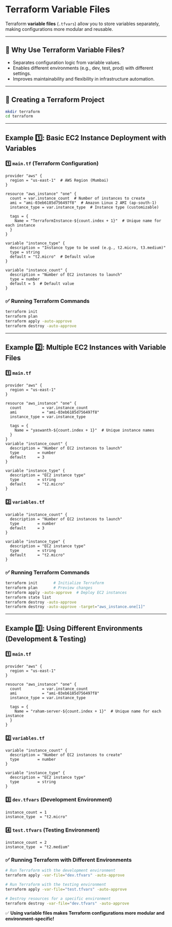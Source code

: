 # Terraform Variable Files

Terraform **variable files** (`.tfvars`) allow you to store variables separately, making configurations more modular and reusable.

---

## 📌 Why Use Terraform Variable Files?

- Separates configuration logic from variable values.
- Enables different environments (e.g., dev, test, prod) with different settings.
- Improves maintainability and flexibility in infrastructure automation.

---

## 📂 Creating a Terraform Project

```bash
mkdir terraform
cd terraform
```

---

## Example 1️⃣: Basic EC2 Instance Deployment with Variables

### 1️⃣ `main.tf` (Terraform Configuration)

```hcl
provider "aws" {
  region = "us-east-1"  # AWS Region (Mumbai)
}

resource "aws_instance" "one" {
  count = var.instance_count  # Number of instances to create
  ami = "ami-03eb6185d756497f8"  # Amazon Linux 2 AMI (ap-south-1)
  instance_type = var.instance_type  # Instance type (customizable)

  tags = {
    Name = "TerraformInstance-${count.index + 1}"  # Unique name for each instance
  }
}

variable "instance_type" {
  description = "Instance type to be used (e.g., t2.micro, t3.medium)"
  type = string
  default = "t2.micro"  # Default value
}

variable "instance_count" {
  description = "Number of EC2 instances to launch"
  type = number
  default = 5  # Default value
}
```

### ✅ Running Terraform Commands

```bash
terraform init
terraform plan
terraform apply -auto-approve
terraform destroy -auto-approve
```

---

## Example 2️⃣: Multiple EC2 Instances with Variable Files

### 1️⃣ `main.tf`

```hcl
provider "aws" {
  region = "us-east-1"
}

resource "aws_instance" "one" {
  count         = var.instance_count
  ami           = "ami-03eb6185d756497f8"
  instance_type = var.instance_type

  tags = {
    Name = "yaswanth-${count.index + 1}"  # Unique instance names
  }
}
variable "instance_count" {
  description = "Number of EC2 instances to launch"
  type        = number
  default     = 3
}

variable "instance_type" {
  description = "EC2 instance type"
  type        = string
  default     = "t2.micro"
}
```

### 2️⃣ `variables.tf`

```hcl
variable "instance_count" {
  description = "Number of EC2 instances to launch"
  type        = number
  default     = 3
}

variable "instance_type" {
  description = "EC2 instance type"
  type        = string
  default     = "t2.micro"
}
```

### ✅ Running Terraform Commands

```bash
terraform init       # Initialize Terraform
terraform plan       # Preview changes
terraform apply -auto-approve  # Deploy EC2 instances
terraform state list
terraform destroy -auto-approve
terraform destroy -auto-approve -target="aws_instance.one[1]"
```

---

## Example 3️⃣: Using Different Environments (Development & Testing)

### 1️⃣ `main.tf`

```hcl
provider "aws" {
  region = "us-east-1"
}

resource "aws_instance" "one" {
  count         = var.instance_count
  ami           = "ami-03eb6185d756497f8"
  instance_type = var.instance_type

  tags = {
    Name = "raham-server-${count.index + 1}"  # Unique name for each instance
  }
}
```

### 2️⃣ `variables.tf`

```hcl
variable "instance_count" {
  description = "Number of EC2 instances to create"
  type        = number
}

variable "instance_type" {
  description = "EC2 instance type"
  type        = string
}
```

### 3️⃣ `dev.tfvars` (Development Environment)

```hcl
instance_count = 1
instance_type  = "t2.micro"
```

### 4️⃣ `test.tfvars` (Testing Environment)

```hcl
instance_count = 2
instance_type  = "t2.medium"
```

### ✅ Running Terraform with Different Environments

```bash
# Run Terraform with the development environment
terraform apply -var-file="dev.tfvars" -auto-approve

# Run Terraform with the testing environment
terraform apply -var-file="test.tfvars" -auto-approve

# Destroy resources for a specific environment
terraform destroy -var-file="dev.tfvars" -auto-approve
```

✅ **Using variable files makes Terraform configurations more modular and environment-specific!**

